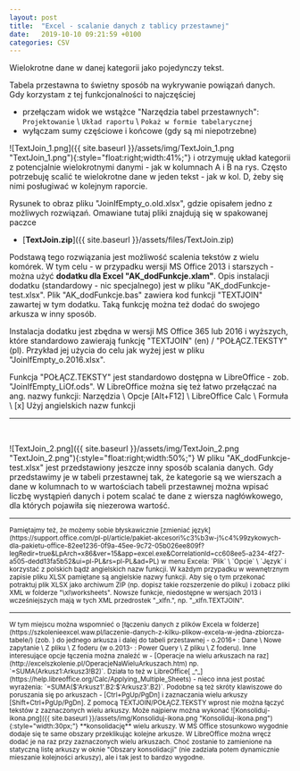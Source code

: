 ```yaml
---
layout: post
title:  "Excel - scalanie danych z tablicy przestawnej"
date:   2019-10-10 09:21:59 +0100
categories: CSV
---
```


Wielokrotne dane w danej kategorii jako pojedynczy tekst.

Tabela przestawna to świetny sposób na wykrywanie powiązań danych. 
Gdy korzystam z tej funkcjonalności to najczęściej 
* przełączam widok we wstążce "Narzędzia tabel przestawnych": `Projektowanie` \ `Układ raportu` \ `Pokaż w formie tabelarycznej`
* wyłączam sumy częściowe i końcowe (gdy są mi niepotrzebne)

![TextJoin_1.png]({{ site.baseurl }}/assets/img/TextJoin_1.png "TextJoin_1.png"){:style="float:right;width:41%;"}
i otrzymuję układ kategorii z potencjalnie wielokrotnymi danymi - jak w kolumnach A i B na rys. Często potrzebuję scalić te wielokrotne dane w jeden tekst - jak w kol. D, żeby się nimi posługiwać w kolejnym raporcie. 

Rysunek to obraz pliku "JoinIfEmpty_o.old.xlsx", gdzie opisałem jedno z możliwych rozwiązań. Omawiane tutaj pliki znajdują się w spakowanej paczce
* [**TextJoin.zip**]({{ site.baseurl }}/assets/files/TextJoin.zip) 

Podstawą tego rozwiązania jest możliwość scalenia tekstów z wielu komórek. W tym celu - w przypadku wersji MS Office 2013 i starszych - można użyć **dodatku dla Excel "AK_dodFunkcje.xlam"**. Opis instalacji dodatku (standardowy - nic specjalnego) jest w pliku "AK_dodFunkcje-test.xlsx". Plik "AK_dodFunkcje.bas" zawiera kod funkcji "TEXTJOIN" zawartej w tym dodatku. Taką funkcję można też dodać do swojego arkusza w inny sposób.

Instalacja dodatku jest zbędna w wersji MS Office 365 lub 2016 i wyższych, które standardowo zawierają funkcję "TEXTJOIN" (en) / "POŁĄCZ.TEKSTY" (pl). Przykład jej użycia do celu jak wyżej jest w pliku "JoinIfEmpty_o.2016.xlsx".

Funkcja "POŁĄCZ.TEKSTY" jest standardowo dostępna w LibreOffice - zob. "JoinIfEmpty_LiOf.ods". 
W LibreOffice można się też łatwo przełączać na ang. nazwy funkcji:
Narzędzia \ Opcje [Alt+F12] \ LibreOffice Calc \ Formuła \ [x] Użyj angielskich nazw funkcji


- - - -

<br>

![TextJoin_2.png]({{ site.baseurl }}/assets/img/TextJoin_2.png "TextJoin_2.png"){:style="float:right;width:50%;"}
W pliku "AK_dodFunkcje-test.xlsx" jest przedstawiony jeszcze inny sposób scalania danych. Gdy przedstawimy je w tabeli przestawnej tak, że kategorie są we wierszach a dane w kolumnach to w wartościach tabeli przestawnej można wpisać liczbę wystąpień danych i potem scalać te dane z wiersza nagłówkowego, dla których pojawiła się niezerowa wartość.


- - - -
<small>
Pamiętajmy też, że możemy sobie błyskawicznie [zmieniać język](https://support.office.com/pl-pl/article/pakiet-akcesori%c3%b3w-j%c4%99zykowych-dla-pakietu-office-82ee1236-0f9a-45ee-9c72-05b026ee809f?legRedir=true&LpArch=x86&ver=15&app=excel.exe&CorrelationId=cc608ee5-a234-4f27-a505-dedd13fa5b52&ui=pl-PL&rs=pl-PL&ad=PL) w menu Excela: `Plik` \ `Opcje` \ `Język` i korzystać z polskich bądź angielskich nazw funkcji.
</small>

<small>
W każdym przypadku w wewnętrznym zapisie pliku XLSX pamiętane są angielskie nazwy funkcji. Aby się o tym przekonać potraktuj plik XLSX jako archiwum ZIP (np. dopisz takie rozszerzenie do pliku) i zobacz pliki XML w folderze "\xl\worksheets". Nowsze funkcje, niedostępne w wersjach 2013 i wcześniejszych mają w tych XML przedrostek "_xlfn.", np. "_xlfn.TEXTJOIN".
</small>

- - - -
<small>
W tym miejscu można wspomnieć o [łączeniu danych z plików Excela w folderze](https://szkolenieexcel.waw.pl/laczenie-danych-z-kilku-plikow-excela-w-jedna-zbiorcza-tabele/) (zob. <https://szkolenieexcel.waw.pl/>) do jednego arkusza i dalej do tabeli przestawnej - o.2016+ : Dane \ Nowe zapytanie \ Z pliku \ Z foderu (w o.2013- : Power Query \ Z pliku \ Z foderu).
</small>

<small>
Inne interesujące opcje łączenia można znaleźć w <http://excelszkolenie.pl> - [Operacje na wielu arkuszach na raz](http://excelszkolenie.pl/OperacjeNaWieluArkuszach.htm) np. `=SUMA(Arkusz1:Arkusz3!B2)`. Działa to też w LibreOffice[ _^_](https://help.libreoffice.org/Calc/Applying_Multiple_Sheets) - nieco inna jest postać wyrażenia: `=SUMA($'Arkusz1'.B2:$'Arkusz3'.B2)`. Podobne są też skróty klawiszowe do poruszania się po arkuszach - [Ctrl+PgUp/PgDn] i zaznaczania wielu arkuszy [Shift+Ctrl+PgUp/PgDn]. 
</small>

<small>
Z pomocą TEXTJOIN/POŁĄCZ.TEKSTY wprost nie można łączyć tekstów z zaznaczonych wielu arkuszy. Może najpierw można wykonać ![Konsoliduj-ikona.png]({{ site.baseurl }}/assets/img/Konsoliduj-ikona.png "Konsoliduj-ikona.png"){:style="width:30px;"} **konsolidację** wielu arkuszy. W MS Office stosunkowo wygodnie dodaje się te same obszary przeklikując kolejne arkusze. W LibreOffice można wręcz dodać je na raz przy zaznaczonych wielu arkuszach. Choć zostanie to zamienione na statyczną listę arkuszy w oknie "Obszary konsolidacji" (nie zadziała potem dynamicznie mieszanie kolejności arkuszy), ale i tak jest to bardzo wygodne. 
